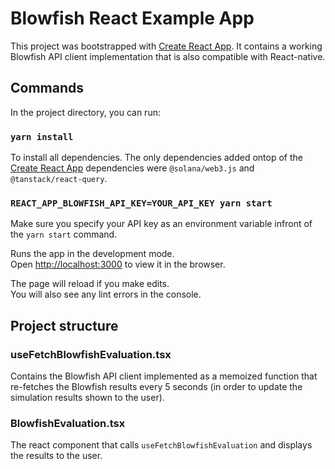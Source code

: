 # Blowfish React Example App

This project was bootstrapped with [Create React App](https://github.com/facebook/create-react-app). It contains a working Blowfish API client implementation that is also compatible with React-native.

## Commands

In the project directory, you can run:

### `yarn install`

To install all dependencies. The only dependencies added ontop of the [Create React App](https://github.com/facebook/create-react-app) dependencies were `@solana/web3.js` and `@tanstack/react-query`.

### `REACT_APP_BLOWFISH_API_KEY=YOUR_API_KEY yarn start`

Make sure you specify your API key as an environment variable infront of the `yarn start` command.

Runs the app in the development mode.\
Open [http://localhost:3000](http://localhost:3000) to view it in the browser.

The page will reload if you make edits.\
You will also see any lint errors in the console.

## Project structure

### useFetchBlowfishEvaluation.tsx

Contains the Blowfish API client implemented as a memoized function that re-fetches the Blowfish results every 5 seconds (in order to update the simulation results shown to the user).

### BlowfishEvaluation.tsx

The react component that calls `useFetchBlowfishEvaluation` and displays the results to the user.
